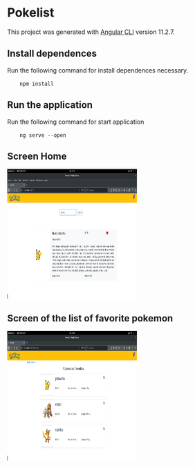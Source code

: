 # Pokelist

This project was generated with [Angular CLI](https://github.com/angular/angular-cli) version 11.2.7.

## Install dependences
Run the following command for install dependences necessary.

```shell
    npm install
```

## Run the application
Run the following command for start application 

```shell
    ng serve --open
```
## Screen Home
<img src="./screen_home.png" width="300" height="300" >

## Screen of the list of favorite pokemon
<img src="./screen_favorite_pokemons.png" width="300" height="300" >
